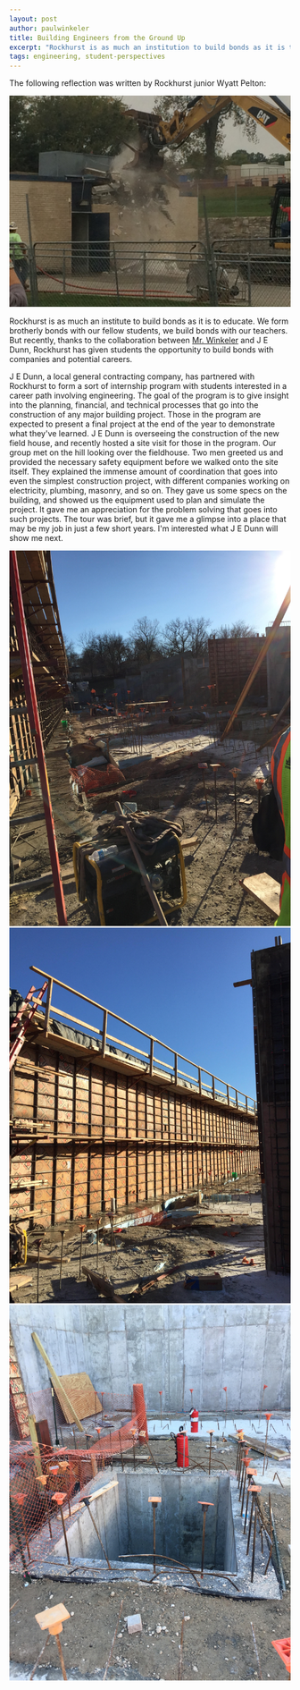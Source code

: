 ```yaml
---
layout: post
author: paulwinkeler
title: Building Engineers from the Ground Up
excerpt: "Rockhurst is as much an institution to build bonds as it is to educate."
tags: engineering, student-perspectives
---
```


The following reflection was written by Rockhurst junior Wyatt Pelton:

<div class="flex-wrapper">
  <img src="/img/JE Dunn 4.JPG">
</div>

Rockhurst is as much an institute to build bonds as it is to educate. We form brotherly bonds with our fellow students, we build bonds with our teachers. But recently, thanks to the collaboration between [Mr. Winkeler](http://steam.rockhursths.edu/team/paulwinkeler/) and J E Dunn, Rockhurst has given students the opportunity to build bonds with companies and potential careers.


J E Dunn, a local general contracting company, has partnered with Rockhurst to form a sort of internship program with students interested in a career path involving engineering. The goal of the program is to give insight into the planning, financial, and technical processes that go into the construction of any major building project. Those in the program are expected to present a final project at the end of the year to demonstrate what they've learned. J E Dunn is overseeing the construction of the new field house, and recently hosted a site visit for those in the program. Our group met on the hill looking over the fieldhouse. Two men greeted us and provided the necessary safety equipment before we walked onto the site itself. They explained the immense amount of coordination that goes into even the simplest construction project, with different companies working on electricity, plumbing, masonry, and so on. They gave us some specs on the building, and showed us the equipment used to plan and simulate the project. It gave me an appreciation for the problem solving that goes into such projects. The tour was brief, but it gave me a glimpse into a place that may be my job in just a few short years. I'm interested what J E Dunn will show me next.

<div class="flex-wrapper">
  <img src="/img/JE Dunn 1.jpg">
</div>


<div class="flex-wrapper">
  <img src="/img/JE Dunn 2.jpg">
</div>


<div class="flex-wrapper">
  <img src="/img/JE Dunn 3.jpg">
</div>



